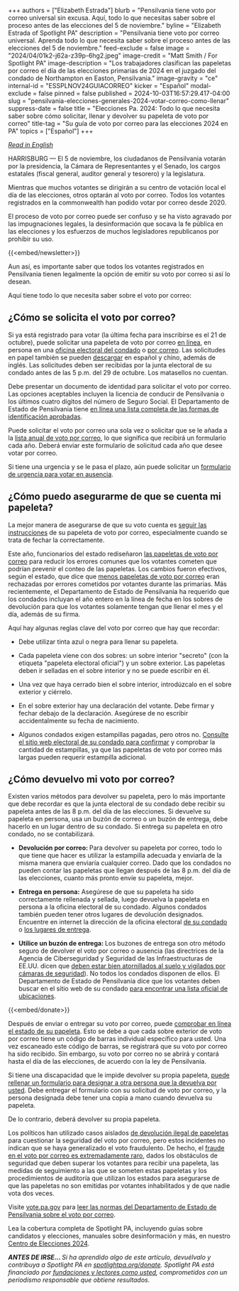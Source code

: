 +++
authors = ["Elizabeth Estrada"]
blurb = "Pensilvania tiene voto por correo universal sin excusa. Aquí, todo lo que necesitas saber sobre el proceso antes de las elecciones del 5 de noviembre."
byline = "Elizabeth Estrada of Spotlight PA"
description = "Pensilvania tiene voto por correo universal. Aprenda todo lo que necesita saber sobre el proceso antes de las elecciones del 5 de noviembre."
feed-exclude = false
image = "2024/04/01k2-j62a-z39p-6hg2.jpeg"
image-credit = "Matt Smith / For Spotlight PA"
image-description = "Los trabajadores clasifican las papeletas por correo el día de las elecciones primarias de 2024 en el juzgado del condado de Northampton en Easton, Pensilvania."
image-gravity = "ce"
internal-id = "ESSPLNOV24GUIACORREO"
kicker = "Español"
modal-exclude = false
pinned = false
published = 2024-10-03T16:57:29.417-04:00
slug = "pensilvania-elecciones-generales-2024-votar-correo-como-llenar"
suppress-date = false
title = "Elecciones Pa. 2024: Todo lo que necesita saber sobre cómo solicitar, llenar y devolver su papeleta de voto por correo"
title-tag = "Su guía de voto por correo para las elecciones 2024 en PA"
topics = ["Español"]
+++

<a href="https://www.spotlightpa.org/news/2024/08/pennsylvania-general-election-2024-mail-ballot-how-to-request-fill-out-return/"><em>Read in English</em></a><em></em>

HARRISBURG — El 5 de noviembre, los ciudadanos de Pensilvania votarán por la presidencia, la Cámara de Representantes y el Senado, los cargos estatales (fiscal general, auditor general y tesorero) y la legislatura.

Mientras que muchos votantes se dirigirán a su centro de votación local el día de las elecciones, otros optarán al voto por correo. Todos los votantes registrados en la commonwealth han podido votar por correo desde 2020.

El proceso de voto por correo puede ser confuso y se ha visto agravado por las impugnaciones legales, la desinformación que socava la fe pública en las elecciones y los esfuerzos de muchos legisladores republicanos por prohibir su uso.

{{<embed/newsletter>}}

Aun así, es importante saber que todos los votantes registrados en Pensilvania tienen legalmente la opción de emitir su voto por correo si así lo desean.

Aquí tiene todo lo que necesita saber sobre el voto por correo:

## ¿Cómo se solicita el voto por correo?

Si ya está registrado para votar (la última fecha para inscribirse es el 21 de octubre), puede solicitar una papeleta de voto por correo <a href="https://www.pavoterservices.pa.gov/OnlineAbsenteeApplication/#/OnlineMailInBegin">en línea</a>, en persona en una <a href="https://www.vote.pa.gov/Resources/espanol/Recursos/Pages/County-Contact-Spanish.aspx">oficina electoral del condado</a> o <a href="https://www.vote.pa.gov/Resources/espanol/Voting-in-PA-Spanish/Pages/Mail-and-Absentee-Ballot-Spanish.aspx">por correo</a>. Las solicitudes en papel también se pueden <a href="https://www.pavoterservices.pa.gov/OnlineAbsenteeApplication/#/OnlineAbsenteeBegin">descargar</a> en español y chino, además de inglés. Las solicitudes deben ser recibidas por la junta electoral de su condado antes de las 5 p.m. del 29 de octubre. Los matasellos no cuentan.

Debe presentar un documento de identidad para solicitar el voto por correo. Las opciones aceptables incluyen la licencia de conducir de Pensilvania o los últimos cuatro dígitos del número de Seguro Social. El Departamento de Estado de Pensilvania tiene <a href="https://www.vote.pa.gov/Resources/espanol/Voting-in-PA-Spanish/Pages/Mail-and-Absentee-Ballot-Spanish.aspx">en línea una lista completa de las formas de identificación aprobadas</a>.

Puede solicitar el voto por correo una sola vez o solicitar que se le añada a la <a href="https://www.vote.pa.gov/Resources/espanol/Voting-in-PA-Spanish/Pages/Mail-and-Absentee-Ballot-Spanish.aspx">lista anual de voto por correo</a>, lo que significa que recibirá un formulario cada año. Deberá enviar este formulario de solicitud cada año que desee votar por correo.

Si tiene una urgencia y se le pasa el plazo, aún puede solicitar un <a href="https://www.vote.pa.gov/Resources/espanol/Voting-in-PA-Spanish/Pages/Mail-and-Absentee-Ballot-Spanish.aspx">formulario de urgencia para votar en ausencia</a>.

## ¿Cómo puedo asegurarme de que se cuenta mi papeleta?

La mejor manera de asegurarse de que su voto cuenta es <a href="https://www.vote.pa.gov/Resources/espanol/Voting-in-PA-Spanish/Pages/Mail-and-Absentee-Ballot-Spanish.aspx">seguir las instrucciones</a> de su papeleta de voto por correo, especialmente cuando se trata de fechar la correctamente.

Este año, funcionarios del estado rediseñaron <a href="https://penncapital-star.com/voting/pennsylvania-redesigns-its-mail-in-ballots-for-the-2024-election/">las papeletas de voto por correo</a> para reducir los errores comunes que los votantes cometen que podrían prevenir el conteo de las papeletas. Los cambios fueron efectivos, según el estado, que dice que <a href="https://www.spotlightpa.org/news/2024/05/pennsylvania-election-2024-mail-ballot-rejection-reasons-incorrect-date/">menos papeletas de voto por correo</a> eran rechazadas por errores cometidos por votantes durante las primarias. Más recientemente, el Departamento de Estado de Pensilvania ha requerido que los condados incluyan el año entero en la línea de fecha en los sobres de devolución para que los votantes solamente tengan que llenar el mes y el día, además de su firma.

Aquí hay algunas reglas clave del voto por correo que hay que recordar:

- Debe utilizar tinta azul o negra para llenar su papeleta.

- Cada papeleta viene con dos sobres: un sobre interior &#34;secreto&#34; (con la etiqueta &#34;papeleta electoral oficial&#34;) y un sobre exterior. Las papeletas deben ir selladas en el sobre interior y no se puede escribir en él.

- Una vez que haya cerrado bien el sobre interior, introdúzcalo en el sobre exterior y ciérrelo.

- En el sobre exterior hay una declaración del votante. Debe firmar y fechar debajo de la declaración. Asegúrese de no escribir accidentalmente su fecha de nacimiento.

- Algunos condados exigen estampillas pagadas, pero otros no. <a href="https://www.vote.pa.gov/Resources/espanol/Recursos/Pages/County-Contact-Spanish.aspx">Consulte el sitio web electoral de su condado para confirmar</a> y comprobar la cantidad de estampillas, ya que las papeletas de voto por correo más largas pueden requerir estampilla adicional.

## ¿Cómo devuelvo mi voto por correo?

Existen varios métodos para devolver su papeleta, pero lo más importante que debe recordar es que la junta electoral de su condado debe recibir su papeleta antes de las 8 p.m. del día de las elecciones. Si devuelve su papeleta en persona, usa un buzón de correo o un buzón de entrega, debe hacerlo en un lugar dentro de su condado. Si entrega su papeleta en otro condado, no se contabilizará.

- <strong>Devolución por correo: </strong>Para devolver su papeleta por correo, todo lo que tiene que hacer es utilizar la estampilla adecuada y enviarla de la misma manera que enviaría cualquier correo. Dado que los condados no pueden contar las papeletas que llegan después de las 8 p.m. del día de las elecciones, cuanto más pronto envíe su papeleta, mejor.

- <strong>Entrega en persona:</strong> Asegúrese de que su papeleta ha sido correctamente rellenada y sellada, luego devuelva la papeleta en persona a la oficina electoral de su condado. Algunos condados también pueden tener otros lugares de devolución designados. Encuentre en internet la dirección de la oficina electoral <a href="https://www.vote.pa.gov/Resources/espanol/Recursos/Pages/County-Contact-Spanish.aspx">de su condado</a> o <a href="https://www.vote.pa.gov/Resources/espanol/Voting-in-PA-Spanish/Pages/Return-Ballot-Spanish.aspx">los lugares de entrega</a>.

- <strong>Utilice un buzón de entrega: </strong>Los buzones de entrega<strong> </strong>son otro método seguro de devolver el voto por correo o ausencia (las directrices de la Agencia de Ciberseguridad y Seguridad de las Infraestructuras de EE.UU. dicen que <a href="https://www.eac.gov/sites/default/files/electionofficials/vbm/Ballot_Drop_Box.pdf">deben estar bien atornillados al suelo y vigilados por cámaras de seguridad</a>). No todos los condados disponen de ellos. El Departamento de Estado de Pensilvania dice que los votantes deben buscar en el sitio web de su condado <a href="https://www.vote.pa.gov/Resources/espanol/Recursos/Pages/County-Contact-Spanish.aspx">para encontrar una lista oficial de ubicaciones</a>.

{{<embed/donate>}}

Después de enviar o entregar su voto por correo, puede <a href="https://www.pavoterservices.pa.gov/pages/ballottracking.aspx">comprobar en línea el estado de su papeleta</a>. Esto se debe a que cada sobre exterior de voto por correo tiene un código de barras individual específico para usted. Una vez escaneado este código de barras, se registrará que su voto por correo ha sido recibido. Sin embargo, su voto por correo no se abrirá y contará hasta el día de las elecciones, de acuerdo con la ley de Pensilvania.

Si tiene una discapacidad que le impide devolver su propia papeleta, <a href="https://www.vote.pa.gov/Resources/espanol/Voting-in-PA-Spanish/Pages/Accessible-Voting-Spanish.aspx">puede rellenar un formulario para designar a otra persona que la devuelva por usted</a>. Debe entregar el formulario con su solicitud de voto por correo, y la persona designada debe tener una copia a mano cuando devuelva su papeleta.

De lo contrario, deberá devolver su propia papeleta.

Los políticos han utilizado casos aislados <a href="https://www.mcall.com/news/pennsylvania/mc-nws-pa-lehigh-ballot-drop-box-investigation-20220404-wk4ug6j25fgtffuhiwrxnai2ne-story.html">de devolución ilegal de papeletas</a> para cuestionar la seguridad del voto por correo, pero estos incidentes no indican que se haya generalizado el voto fraudulento. De hecho, el <a href="https://www.cisa.gov/rumorcontrol">fraude en el voto por correo es extremadamente raro</a>, dados los obstáculos de seguridad que deben superar los votantes para recibir una papeleta, las medidas de seguimiento a las que se someten estas papeletas y los procedimientos de auditoría que utilizan los estados para asegurarse de que las papeletas no son emitidas por votantes inhabilitados y de que nadie vota dos veces.

Visite <a href="https://www.vote.pa.gov/">vote.pa.gov</a> para <a href="https://www.vote.pa.gov/Resources/espanol/Sobre-las-Elecciones/Pages/Election-Security-Spanish.aspx">leer las normas del Departamento de Estado de Pensilvania sobre el voto por correo</a>.

Lea la cobertura completa de Spotlight PA, incluyendo guías sobre candidatos y elecciones, manuales sobre desinformación y más, en nuestro <a href="https://www.spotlightpa.org/elections">Centro de Elecciones 2024</a>.

<strong><em>ANTES DE IRSE... </em></strong><em>Si ha aprendido algo de este artículo, devuélvalo y contribuya a Spotlight PA en </em><a href="http://spotlightpa.org/donate"><em>spotlightpa.org/donate</em></a><em>. Spotlight PA está financiado por </em><a href="https://www.spotlightpa.org/support"><em>fundaciones y lectores como usted</em></a><em>, comprometidos con un periodismo responsable que obtiene resultados.</em>

